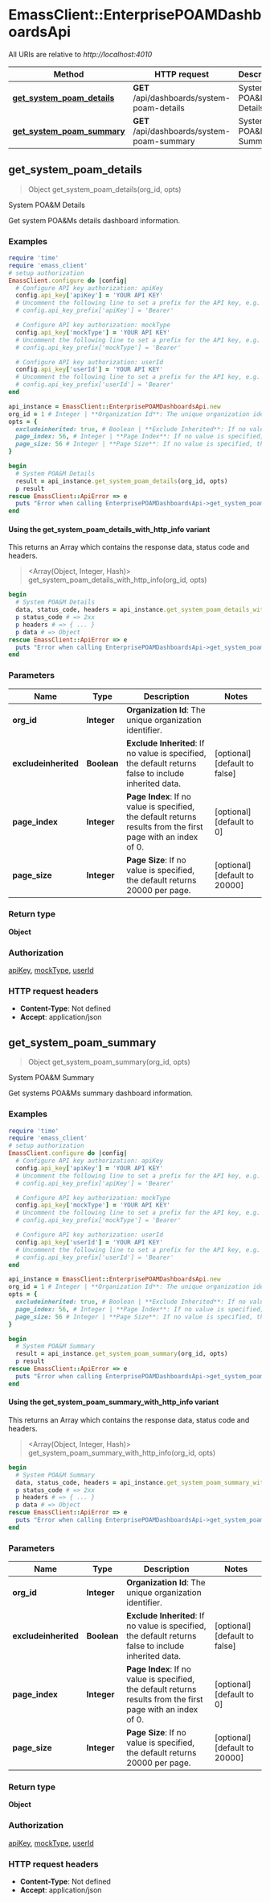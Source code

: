 # EmassClient::EnterprisePOAMDashboardsApi

All URIs are relative to *http://localhost:4010*

| Method | HTTP request | Description |
| ------ | ------------ | ----------- |
| [**get_system_poam_details**](EnterprisePOAMDashboardsApi.md#get_system_poam_details) | **GET** /api/dashboards/system-poam-details | System POA&amp;M Details |
| [**get_system_poam_summary**](EnterprisePOAMDashboardsApi.md#get_system_poam_summary) | **GET** /api/dashboards/system-poam-summary | System POA&amp;M Summary |


## get_system_poam_details

> Object get_system_poam_details(org_id, opts)

System POA&M Details

Get system POA&Ms details dashboard information.

### Examples

```ruby
require 'time'
require 'emass_client'
# setup authorization
EmassClient.configure do |config|
  # Configure API key authorization: apiKey
  config.api_key['apiKey'] = 'YOUR API KEY'
  # Uncomment the following line to set a prefix for the API key, e.g. 'Bearer' (defaults to nil)
  # config.api_key_prefix['apiKey'] = 'Bearer'

  # Configure API key authorization: mockType
  config.api_key['mockType'] = 'YOUR API KEY'
  # Uncomment the following line to set a prefix for the API key, e.g. 'Bearer' (defaults to nil)
  # config.api_key_prefix['mockType'] = 'Bearer'

  # Configure API key authorization: userId
  config.api_key['userId'] = 'YOUR API KEY'
  # Uncomment the following line to set a prefix for the API key, e.g. 'Bearer' (defaults to nil)
  # config.api_key_prefix['userId'] = 'Bearer'
end

api_instance = EmassClient::EnterprisePOAMDashboardsApi.new
org_id = 1 # Integer | **Organization Id**: The unique organization identifier.
opts = {
  excludeinherited: true, # Boolean | **Exclude Inherited**: If no value is specified, the default returns false to include inherited data. 
  page_index: 56, # Integer | **Page Index**: If no value is specified, the default returns results from the first page with an index of 0. 
  page_size: 56 # Integer | **Page Size**: If no value is specified, the default returns 20000 per page. 
}

begin
  # System POA&M Details
  result = api_instance.get_system_poam_details(org_id, opts)
  p result
rescue EmassClient::ApiError => e
  puts "Error when calling EnterprisePOAMDashboardsApi->get_system_poam_details: #{e}"
end
```

#### Using the get_system_poam_details_with_http_info variant

This returns an Array which contains the response data, status code and headers.

> <Array(Object, Integer, Hash)> get_system_poam_details_with_http_info(org_id, opts)

```ruby
begin
  # System POA&M Details
  data, status_code, headers = api_instance.get_system_poam_details_with_http_info(org_id, opts)
  p status_code # => 2xx
  p headers # => { ... }
  p data # => Object
rescue EmassClient::ApiError => e
  puts "Error when calling EnterprisePOAMDashboardsApi->get_system_poam_details_with_http_info: #{e}"
end
```

### Parameters

| Name | Type | Description | Notes |
| ---- | ---- | ----------- | ----- |
| **org_id** | **Integer** | **Organization Id**: The unique organization identifier. |  |
| **excludeinherited** | **Boolean** | **Exclude Inherited**: If no value is specified, the default returns false to include inherited data.  | [optional][default to false] |
| **page_index** | **Integer** | **Page Index**: If no value is specified, the default returns results from the first page with an index of 0.  | [optional][default to 0] |
| **page_size** | **Integer** | **Page Size**: If no value is specified, the default returns 20000 per page.  | [optional][default to 20000] |

### Return type

**Object**

### Authorization

[apiKey](../README.md#apiKey), [mockType](../README.md#mockType), [userId](../README.md#userId)

### HTTP request headers

- **Content-Type**: Not defined
- **Accept**: application/json


## get_system_poam_summary

> Object get_system_poam_summary(org_id, opts)

System POA&M Summary

Get systems POA&Ms summary dashboard information.

### Examples

```ruby
require 'time'
require 'emass_client'
# setup authorization
EmassClient.configure do |config|
  # Configure API key authorization: apiKey
  config.api_key['apiKey'] = 'YOUR API KEY'
  # Uncomment the following line to set a prefix for the API key, e.g. 'Bearer' (defaults to nil)
  # config.api_key_prefix['apiKey'] = 'Bearer'

  # Configure API key authorization: mockType
  config.api_key['mockType'] = 'YOUR API KEY'
  # Uncomment the following line to set a prefix for the API key, e.g. 'Bearer' (defaults to nil)
  # config.api_key_prefix['mockType'] = 'Bearer'

  # Configure API key authorization: userId
  config.api_key['userId'] = 'YOUR API KEY'
  # Uncomment the following line to set a prefix for the API key, e.g. 'Bearer' (defaults to nil)
  # config.api_key_prefix['userId'] = 'Bearer'
end

api_instance = EmassClient::EnterprisePOAMDashboardsApi.new
org_id = 1 # Integer | **Organization Id**: The unique organization identifier.
opts = {
  excludeinherited: true, # Boolean | **Exclude Inherited**: If no value is specified, the default returns false to include inherited data. 
  page_index: 56, # Integer | **Page Index**: If no value is specified, the default returns results from the first page with an index of 0. 
  page_size: 56 # Integer | **Page Size**: If no value is specified, the default returns 20000 per page. 
}

begin
  # System POA&M Summary
  result = api_instance.get_system_poam_summary(org_id, opts)
  p result
rescue EmassClient::ApiError => e
  puts "Error when calling EnterprisePOAMDashboardsApi->get_system_poam_summary: #{e}"
end
```

#### Using the get_system_poam_summary_with_http_info variant

This returns an Array which contains the response data, status code and headers.

> <Array(Object, Integer, Hash)> get_system_poam_summary_with_http_info(org_id, opts)

```ruby
begin
  # System POA&M Summary
  data, status_code, headers = api_instance.get_system_poam_summary_with_http_info(org_id, opts)
  p status_code # => 2xx
  p headers # => { ... }
  p data # => Object
rescue EmassClient::ApiError => e
  puts "Error when calling EnterprisePOAMDashboardsApi->get_system_poam_summary_with_http_info: #{e}"
end
```

### Parameters

| Name | Type | Description | Notes |
| ---- | ---- | ----------- | ----- |
| **org_id** | **Integer** | **Organization Id**: The unique organization identifier. |  |
| **excludeinherited** | **Boolean** | **Exclude Inherited**: If no value is specified, the default returns false to include inherited data.  | [optional][default to false] |
| **page_index** | **Integer** | **Page Index**: If no value is specified, the default returns results from the first page with an index of 0.  | [optional][default to 0] |
| **page_size** | **Integer** | **Page Size**: If no value is specified, the default returns 20000 per page.  | [optional][default to 20000] |

### Return type

**Object**

### Authorization

[apiKey](../README.md#apiKey), [mockType](../README.md#mockType), [userId](../README.md#userId)

### HTTP request headers

- **Content-Type**: Not defined
- **Accept**: application/json

